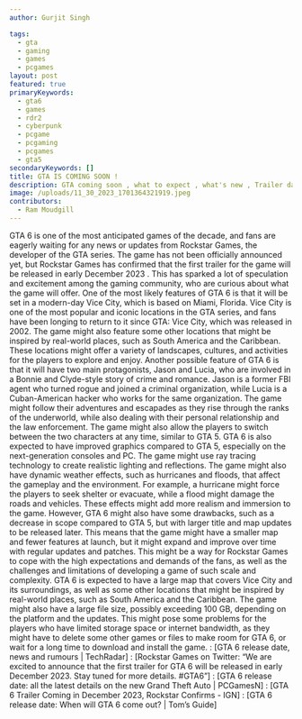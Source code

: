 ```yaml
---
author: Gurjit Singh

tags:
  - gta
  - gaming
  - games
  - pcgames
layout: post
featured: true
primaryKeywords:
  - gta6
  - games
  - rdr2
  - cyberpunk
  - pcgame
  - pcgaming
  - pcgames
  - gta5
secondaryKeywords: []
title: GTA IS COMING SOON !
description: GTA coming soon , what to expect , what's new , Trailer date.
image: /uploads/11_30_2023_1701364321919.jpeg
contributors:
  - Ram Moudgill
---
```


GTA 6 is one of the most anticipated games of the decade, and fans are eagerly waiting for any news or updates from Rockstar Games, the developer of the GTA series. The game has not been officially announced yet, but Rockstar Games has confirmed that the first trailer for the game will be released in early December 2023 . This has sparked a lot of speculation and excitement among the gaming community, who are curious about what the game will offer.
One of the most likely features of GTA 6 is that it will be set in a modern-day Vice City, which is based on Miami, Florida. Vice City is one of the most popular and iconic locations in the GTA series, and fans have been longing to return to it since GTA: Vice City, which was released in 2002. The game might also feature some other locations that might be inspired by real-world places, such as South America and the Caribbean. These locations might offer a variety of landscapes, cultures, and activities for the players to explore and enjoy.
Another possible feature of GTA 6 is that it will have two main protagonists, Jason and Lucia, who are involved in a Bonnie and Clyde-style story of crime and romance. Jason is a former FBI agent who turned rogue and joined a criminal organization, while Lucia is a Cuban-American hacker who works for the same organization. The game might follow their adventures and escapades as they rise through the ranks of the underworld, while also dealing with their personal relationship and the law enforcement. The game might also allow the players to switch between the two characters at any time, similar to GTA 5.
GTA 6 is also expected to have improved graphics compared to GTA 5, especially on the next-generation consoles and PC. The game might use ray tracing technology to create realistic lighting and reflections. The game might also have dynamic weather effects, such as hurricanes and floods, that affect the gameplay and the environment. For example, a hurricane might force the players to seek shelter or evacuate, while a flood might damage the roads and vehicles. These effects might add more realism and immersion to the game.
However, GTA 6 might also have some drawbacks, such as a decrease in scope compared to GTA 5, but with larger title and map updates to be released later. This means that the game might have a smaller map and fewer features at launch, but it might expand and improve over time with regular updates and patches. This might be a way for Rockstar Games to cope with the high expectations and demands of the fans, as well as the challenges and limitations of developing a game of such scale and complexity.
GTA 6 is expected to have a large map that covers Vice City and its surroundings, as well as some other locations that might be inspired by real-world places, such as South America and the Caribbean. The game might also have a large file size, possibly exceeding 100 GB, depending on the platform and the updates. This might pose some problems for the players who have limited storage space or internet bandwidth, as they might have to delete some other games or files to make room for GTA 6, or wait for a long time to download and install the game.
: [GTA 6 release date, news and rumours | TechRadar] : [Rockstar Games on Twitter: “We are excited to announce that the first trailer for GTA 6 will be released in early December 2023. Stay tuned for more details. #GTA6”] : [GTA 6 release date: all the latest details on the new Grand Theft Auto | PCGamesN] : [GTA 6 Trailer Coming in December 2023, Rockstar Confirms - IGN] : [GTA 6 release date: When will GTA 6 come out? | Tom’s Guide]
